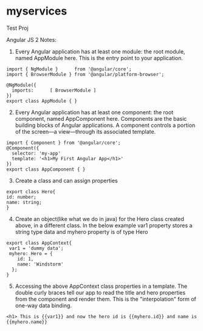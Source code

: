 # myservices
Test Proj

Angular JS 2 Notes:

1) Every Angular application has at least one module: the root module, named AppModule here. This is the entry point to your application.
```
import { NgModule }      from '@angular/core';
import { BrowserModule } from '@angular/platform-browser';

@NgModule({
  imports:      [ BrowserModule ]
})
export class AppModule { }
```


2) Every Angular application has at least one component: the root component, named AppComponent here. Components are the basic building blocks of Angular applications. A component controls a portion of the screen—a view—through its associated template.
```
import { Component } from '@angular/core';
@Component({
  selector: 'my-app'
  template: '<h1>My First Angular App</h1>'
})
export class AppComponent { }
```

3) Create a class and can assign properties
```
export class Hero{
id: number;
name: string;
}
```

4) Create an object(like what we do in java) for the Hero class created above, in a different class. In the below example var1 property stores a string type data and myhero property is of type Hero
```
export class AppContext{
 var1 = 'dummy data';
 myhero: Hero = {
    id: 1,
    name: 'Windstorm'
  };
}
```

5) Accessing the above AppContext class properties in a template. The double curly braces tell our app to read the title and hero properties from the component and render them. This is the "interpolation" form of one-way data binding.
```
<h1> This is {{var1}} and now the hero id is {{myhero.id}} and name is {{myhero.name}}
```

